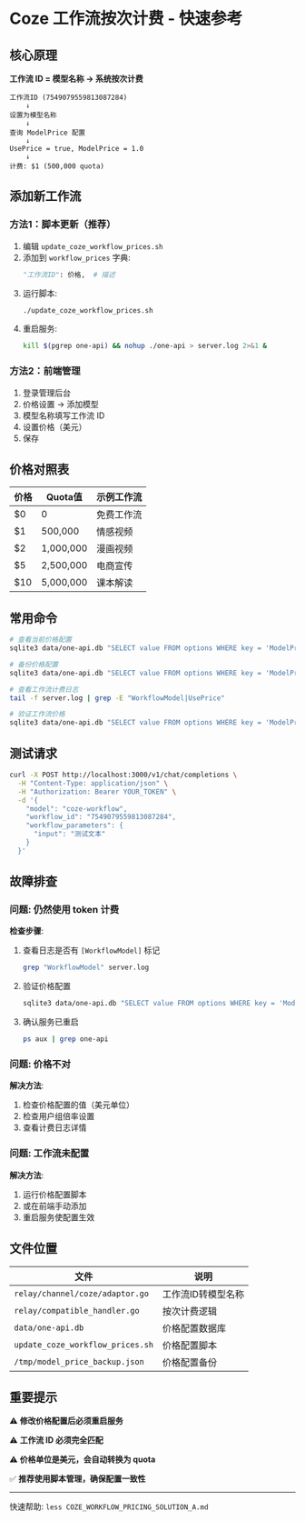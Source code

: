 # Coze 工作流按次计费 - 快速参考

## 核心原理

**工作流 ID = 模型名称 → 系统按次计费**

```
工作流ID (7549079559813087284)
    ↓
设置为模型名称
    ↓
查询 ModelPrice 配置
    ↓
UsePrice = true, ModelPrice = 1.0
    ↓
计费: $1 (500,000 quota)
```

## 添加新工作流

### 方法1：脚本更新（推荐）

1. 编辑 `update_coze_workflow_prices.sh`
2. 添加到 `workflow_prices` 字典:
   ```python
   "工作流ID": 价格,  # 描述
   ```
3. 运行脚本:
   ```bash
   ./update_coze_workflow_prices.sh
   ```
4. 重启服务:
   ```bash
   kill $(pgrep one-api) && nohup ./one-api > server.log 2>&1 &
   ```

### 方法2：前端管理

1. 登录管理后台
2. 价格设置 → 添加模型
3. 模型名称填写工作流 ID
4. 设置价格（美元）
5. 保存

## 价格对照表

| 价格  | Quota值   | 示例工作流 |
|-------|-----------|------------|
| $0    | 0         | 免费工作流 |
| $1    | 500,000   | 情感视频   |
| $2    | 1,000,000 | 漫画视频   |
| $5    | 2,500,000 | 电商宣传   |
| $10   | 5,000,000 | 课本解读   |

## 常用命令

```bash
# 查看当前价格配置
sqlite3 data/one-api.db "SELECT value FROM options WHERE key = 'ModelPrice';" | python3 -m json.tool

# 备份价格配置
sqlite3 data/one-api.db "SELECT value FROM options WHERE key = 'ModelPrice';" > backup_prices.json

# 查看工作流计费日志
tail -f server.log | grep -E "WorkflowModel|UsePrice"

# 验证工作流价格
sqlite3 data/one-api.db "SELECT value FROM options WHERE key = 'ModelPrice';" | grep "7549079559813087284"
```

## 测试请求

```bash
curl -X POST http://localhost:3000/v1/chat/completions \
  -H "Content-Type: application/json" \
  -H "Authorization: Bearer YOUR_TOKEN" \
  -d '{
    "model": "coze-workflow",
    "workflow_id": "7549079559813087284",
    "workflow_parameters": {
      "input": "测试文本"
    }
  }'
```

## 故障排查

### 问题: 仍然使用 token 计费

**检查步骤**:
1. 查看日志是否有 `[WorkflowModel]` 标记
   ```bash
   grep "WorkflowModel" server.log
   ```

2. 验证价格配置
   ```bash
   sqlite3 data/one-api.db "SELECT value FROM options WHERE key = 'ModelPrice';" | grep "工作流ID"
   ```

3. 确认服务已重启
   ```bash
   ps aux | grep one-api
   ```

### 问题: 价格不对

**解决方法**:
1. 检查价格配置的值（美元单位）
2. 检查用户组倍率设置
3. 查看计费日志详情

### 问题: 工作流未配置

**解决方法**:
1. 运行价格配置脚本
2. 或在前端手动添加
3. 重启服务使配置生效

## 文件位置

| 文件 | 说明 |
|------|------|
| `relay/channel/coze/adaptor.go` | 工作流ID转模型名称 |
| `relay/compatible_handler.go` | 按次计费逻辑 |
| `data/one-api.db` | 价格配置数据库 |
| `update_coze_workflow_prices.sh` | 价格配置脚本 |
| `/tmp/model_price_backup.json` | 价格配置备份 |

## 重要提示

⚠️ **修改价格配置后必须重启服务**

⚠️ **工作流 ID 必须完全匹配**

⚠️ **价格单位是美元，会自动转换为 quota**

✅ **推荐使用脚本管理，确保配置一致性**

---

快速帮助: `less COZE_WORKFLOW_PRICING_SOLUTION_A.md`
